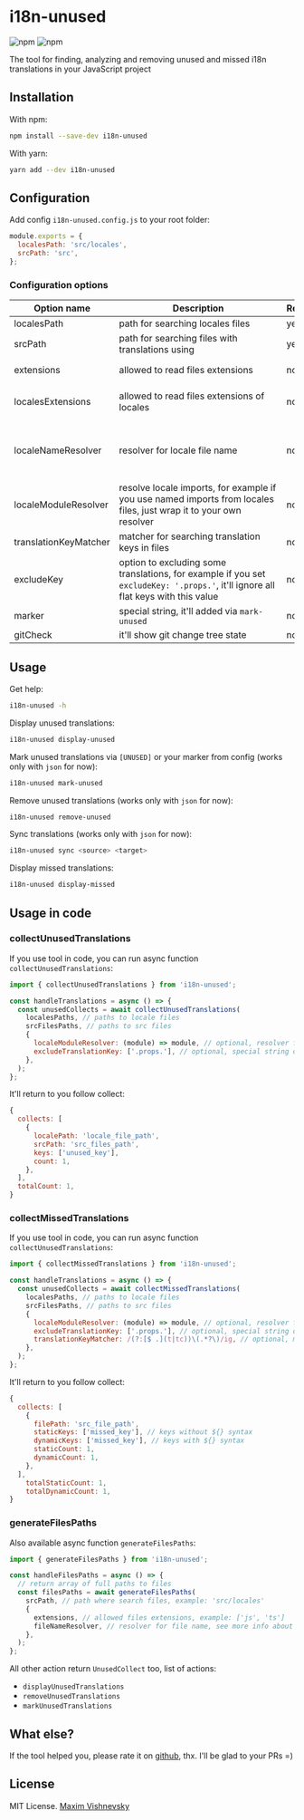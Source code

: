 # i18n-unused

![npm](https://img.shields.io/npm/v/i18n-unused?color=red&label=version)
![npm](https://img.shields.io/npm/dt/i18n-unused?color=green)

The tool for finding, analyzing and removing unused and missed i18n translations in your JavaScript project

## Installation

With npm:
```bash
npm install --save-dev i18n-unused
```

With yarn:
```bash
yarn add --dev i18n-unused
```

## Configuration

Add config `i18n-unused.config.js` to your root folder:

```javascript
module.exports = {
  localesPath: 'src/locales',
  srcPath: 'src',
};
```
### Configuration options

| Option name | <div style="width: 280px">Description</div> | Required | Type | <div style="min-width: 100px">Default value</div> |
| --- | --- | --- | --- | --- |
| localesPath           | path for searching locales files | yes | string | -
| srcPath               | path for searching files with translations using | yes | string | -
| extensions            | allowed to read files extensions | no | string[] | ['js', 'ts', 'jsx', 'tsx', 'vue']
| localesExtensions     | allowed to read files extensions of locales | no | string[] | if not set `localeNameResolver`: ['json']
| localeNameResolver    | resolver for locale file name | no | RegExp, (name: string) => boolean | -
| localeModuleResolver  | resolve locale imports, for example if you use named imports from locales files, just wrap it to your own resolver | no | (module) => module | fn, return `module.default` or `module`
| translationKeyMatcher | matcher for searching translation keys in files | no | RegExp | RegExp, match `$t`, `t`, `$tc` and `tc`
| excludeKey            | option to excluding some translations, for example if you set `excludeKey: '.props.'`, it'll ignore all flat keys with this value | no | string, string[] | -
| marker                | special string, it'll added via `mark-unused` | no | string | '[UNUSED]'
| gitCheck              | it'll show git change tree state | no | boolean | false

## Usage

Get help:
```bash
i18n-unused -h
```

Display unused translations:
```bash
i18n-unused display-unused
```

Mark unused translations via `[UNUSED]` or your marker from config (works only with `json` for now):
```bash
i18n-unused mark-unused
```

Remove unused translations (works only with `json` for now):
```bash
i18n-unused remove-unused
```

Sync translations (works only with `json` for now):
```bash
i18n-unused sync <source> <target>
```

Display missed translations:
```bash
i18n-unused display-missed
```

## Usage in code

### collectUnusedTranslations

If you use tool in code, you can run async function `collectUnusedTranslations`:

```javascript
import { collectUnusedTranslations } from 'i18n-unused';

const handleTranslations = async () => {
  const unusedCollects = await collectUnusedTranslations(
    localesPaths, // paths to locale files
    srcFilesPaths, // paths to src files
    {
      localeModuleResolver: (module) => module, // optional, resolver for module
      excludeTranslationKey: ['.props.'], // optional, special string or sting[] to exclude flat translations
    },
  );
};
```

It'll return to you follow collect:

```javascript
{
  collects: [
    {
      localePath: 'locale_file_path',
      srcPath: 'src_files_path',
      keys: ['unused_key'],
      count: 1,
    },
  ],
  totalCount: 1,
}
```

### collectMissedTranslations

If you use tool in code, you can run async function `collectUnusedTranslations`:

```javascript
import { collectMissedTranslations } from 'i18n-unused';

const handleTranslations = async () => {
  const unusedCollects = await collectMissedTranslations(
    localesPaths, // paths to locale files
    srcFilesPaths, // paths to src files
    {
      localeModuleResolver: (module) => module, // optional, resolver for module
      excludeTranslationKey: ['.props.'], // optional, special string or sting[] to exclude flat translations
      translationKeyMatcher: /(?:[$ .](t|tc))\(.*?\)/ig, // optional, match translation keys in files
    },
  );
};
```

It'll return to you follow collect:

```javascript
{
  collects: [
    {
      filePath: 'src_file_path',
      staticKeys: ['missed_key'], // keys without ${} syntax
      dynamicKeys: ['missed_key'], // keys with ${} syntax
      staticCount: 1,
      dynamicCount: 1,
    },
  ],
    totalStaticCount: 1,
    totalDynamicCount: 1,
}
```

### generateFilesPaths

Also available async function `generateFilesPaths`:

```javascript
import { generateFilesPaths } from 'i18n-unused';

const handleFilesPaths = async () => {
  // return array of full paths to files
  const filesPaths = await generateFilesPaths(
    srcPath, // path where search files, example: 'src/locales'
    {
      extensions, // allowed files extensions, example: ['js', 'ts']
      fileNameResolver, // resolver for file name, see more info about 'localeNameResolver' option
    },
  );
};
```

All other action return `UnusedCollect` too, list of actions:
  - `displayUnusedTranslations`
  - `removeUnusedTranslations`
  - `markUnusedTranslations`

## What else?

If the tool helped you, please rate it on [github](https://github.com/mxmvshnvsk/i18n-unused), thx. I'll be glad to your PRs =)

## License

MIT License. [Maxim Vishnevsky](https://github.com/mxmvshnvsk)
